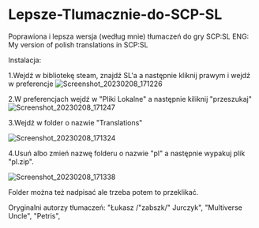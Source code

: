 # Lepsze-Tlumacznie-do-SCP-SL
Poprawiona i lepsza wersja (według mnie) tłumaczeń do gry SCP:SL
 ENG: My version of polish translations in SCP:SL

 Instalacja:

1.Wejdź w bibliotekę steam, znajdź SL'a a następnie kliknij prawym i wejdź w preferencje
![Screenshot_20230208_171226](https://user-images.githubusercontent.com/82401427/217590049-b71421ee-4d13-4cda-9184-abd6a10ba7a7.png)

2.W preferencjach wejdź w "Pliki Lokalne" a następnie kiliknij "przeszukaj"
![Screenshot_20230208_171247](https://user-images.githubusercontent.com/82401427/217590383-4bab5b32-91ba-415e-bc70-48d08e29d62c.png)

3.Wejdź w folder o nazwie "Translations"

![Screenshot_20230208_171324](https://user-images.githubusercontent.com/82401427/217590537-ca6b9e26-f8bb-497b-877d-9255df5ec412.png)

4.Usuń albo zmień nazwę folderu o nazwie "pl" a następnie wypakuj plik "pl.zip".

![Screenshot_20230208_171338](https://user-images.githubusercontent.com/82401427/217590936-de2646e7-8aa5-4259-9e07-444180fbb4c6.png)

Folder można też nadpisać ale trzeba potem to przeklikać.


Oryginalni autorzy tłumaczeń:
    "Łukasz /"zabszk/" Jurczyk",
    "Multiverse Uncle",
    "Petris",
